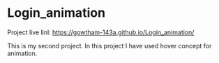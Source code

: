 # Login_animation

Project live linl:
https://gowtham-143a.github.io/Login_animation/

This is my second project.
In this project I have used hover concept for animation.
